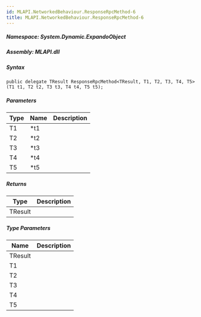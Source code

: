 ```yaml
---  
id: MLAPI.NetworkedBehaviour.ResponseRpcMethod-6  
title: MLAPI.NetworkedBehaviour.ResponseRpcMethod-6  
---
```


<div class="markdown level0 summary">

</div>

<div class="markdown level0 conceptual">

</div>

##### **Namespace**: System.Dynamic.ExpandoObject

##### **Assembly**: MLAPI.dll

##### Syntax

    public delegate TResult ResponseRpcMethod<TResult, T1, T2, T3, T4, T5>(T1 t1, T2 t2, T3 t3, T4 t4, T5 t5);

##### Parameters

| Type | Name | Description |
|------|------|-------------|
| T1   | \*t1 |             |
| T2   | \*t2 |             |
| T3   | \*t3 |             |
| T4   | \*t4 |             |
| T5   | \*t5 |             |

##### Returns

| Type    | Description |
|---------|-------------|
| TResult |             |

##### Type Parameters

| Name    | Description |
|---------|-------------|
| TResult |             |
| T1      |             |
| T2      |             |
| T3      |             |
| T4      |             |
| T5      |             |
